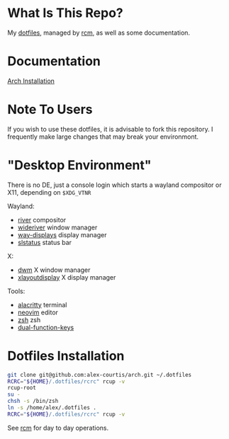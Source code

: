 # What Is This Repo?

My [dotfiles](http://dotfiles.github.io), managed by [rcm](https://github.com/thoughtbot/rcm), as well as some documentation.

# Documentation

[Arch Installation](doc/arch-install.md)

# Note To Users

If you wish to use these dotfiles, it is advisable to fork this repository. I frequently make large changes that may break your environmont.

# "Desktop Environment"

There is no DE, just a console login which starts a wayland compositor or X11, depending on `$XDG_VTNR`

Wayland:
* [river](https://github.com/riverwm/river) compositor
* [wideriver](https://github.com/riverwm/river) window manager
* [way-displays](https://github.com/alex-courtis/way-displays/) display manager
* [slstatus](https://github.com/alex-courtis/slstatus/) status bar

X:
* [dwm](https://dwm.suckless.org) X window manager
* [xlayoutdisplay](https://github.com/alex-courtis/xlayoutdisplay/) X display manager

Tools:
* [alacritty](https://github.com/alacritty/alacritty) terminal
* [neovim](https://github.com/neovim/neovim) editor
* [zsh](https://github.com/zsh-users/zsh) zsh
* [dual-function-keys](https://gitlab.com/interception/linux/plugins/dual-function-keys)

# Dotfiles Installation

```sh
git clone git@github.com:alex-courtis/arch.git ~/.dotfiles
RCRC="${HOME}/.dotfiles/rcrc" rcup -v
rcup-root
su -
chsh -s /bin/zsh
ln -s /home/alex/.dotfiles .
RCRC="${HOME}/.dotfiles/rcrc" rcup -v
```

See [rcm](https://github.com/thoughtbot/rcm) for day to day operations.


